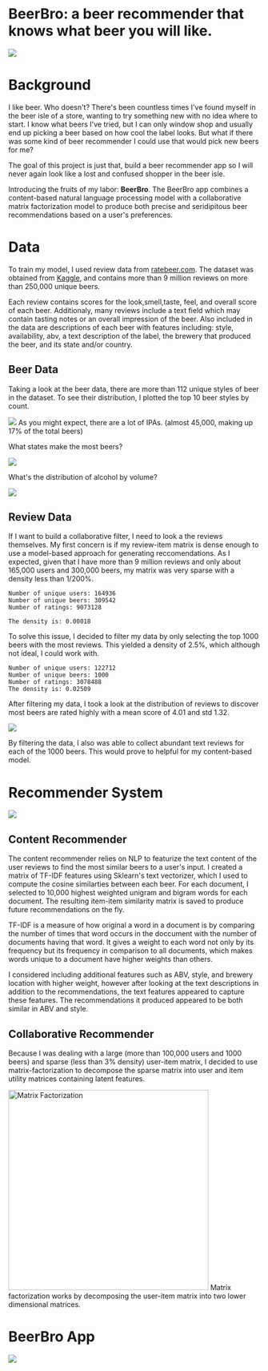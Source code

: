 # BeerBro: a beer recommender that knows what beer you will like.
![](img/beer-1796698.jpg)


# Background
I like beer. Who doesn't? There's been countless times I've found myself in the beer isle of a store, wanting to try something new with no idea where to start. I know what beers I've tried, but I can only window shop and usually end up picking a beer based on how cool the label looks. But what if there was some kind of beer recommender I could use that would pick new beers for me?

The goal of this project is just that, build a beer recommender app so I will never again look like a lost and confused shopper in the beer isle.

Introducing the fruits of my labor: **BeerBro**. The BeerBro app combines a content-based natural language processing model with a collaborative matrix factorization model to produce both precise and seridipitous beer recommendations based on a user's preferences.

# Data
To train my model, I used review data from [ratebeer.com](https://www.ratebeer.com/). The dataset was obtained from [Kaggle](https://www.kaggle.com/ehallmar/beers-breweries-and-beer-reviews?select=beers.csv), and contains more than 9 million reviews on more than 250,000 unique beers.

Each review contains scores for the look,smell,taste, feel, and overall score of each beer. Additionaly, many reviews include a text field which may contain tasting notes or an overall impression of the beer. Also included in the data are descriptions of each beer with features including: style, availability, abv, a text description of the label, the brewery that produced the beer, and its state and/or country.

## Beer Data
Taking a look at the beer data, there are more than 112 unique styles of beer in the dataset. To see their distribution, I plotted the top 10 beer styles by count.

![](img/top_beer_styles.png)
As you might expect, there are a lot of IPAs. (almost 45,000, making up 17% of the total beers)



What states make the most beers?

![](/img/beer_by_state.png)




What's the distribution of alcohol by volume?

![](/img/abv_violin.png)


## Review Data
If I want to build a collaborative filter, I need to look a the reviews themselves. My first concern is if my review-item matrix is dense enough to use a model-based approach for generating reccomendations. As I expected, given that I have more than 9 million reviews and only about 165,000 users and 300,000 beers, my matrix was very sparse with a density less than 1/200%.

```
Number of unique users: 164936
Number of unique beers: 309542
Number of ratings: 9073128

The density is: 0.00018
``` 

To solve this issue, I decided to filter my data by only selecting the top 1000 beers with the most reviews. This yielded a density of 2.5%, which although not ideal, I could work with.
```
Number of unique users: 122712
Number of unique beers: 1000
Number of ratings: 3078488
The density is: 0.02509
```

After filtering my data, I took a look at the distribution of reviews to discover most beers are rated highly with a mean score of 4.01 and std 1.32.

![](img/beer_scores.png)

By filtering the data, I also was able to collect abundant text reviews for each of the 1000 beers. This would prove to helpful for my content-based model.

# Recommender System

![](img/rec_system.png)

## Content Recommender

The content recommender relies on NLP to featurize the text content of the user reviews to find the most similar beers to a user's input. I created a matrix of TF-IDF features using Sklearn's text vectorizer, which I used to compute the cosine similarties between each beer. For each document, I selected to 10,000 highest weighted unigram and bigram words for each document. The resulting item-item similarity matrix is saved to produce future recommendations on the fly.

TF-IDF is a measure of how original a word in a document is by comparing the number of times that word occurs in the doccument with the number of documents having that word. It gives a weight to each word not only by its frequency but its frequency in comparison to all documents, which makes words unique to a document have higher weights than others.

I considered including additional features such as ABV, style, and brewery location with higher weight, however after looking at the text descriptions in addition to the recommendations, the text features appeared to capture these features. The recommendations it produced appeared to be both similar in ABV and style.

## Collaborative Recommender

Because I was dealing with a large (more than 100,000 users and 1000 beers) and sparse (less than 3% density) user-item matrix, I decided to use matrix-factorization to decompose the sparse matrix into user and item utility matrices containing latent features.

<img src="img/matrix_fact.png" alt="Matrix Factorization" width="400"/>
Matrix factorization works by decomposing the user-item matrix into two lower dimensional matrices.

# BeerBro App

![](img/app.png)

